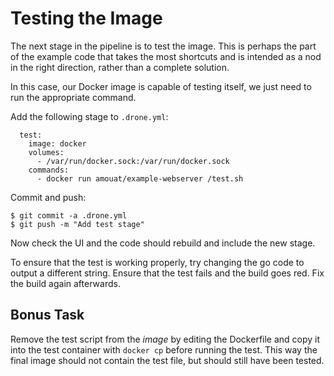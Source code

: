 # Testing the Image

The next stage in the pipeline is to test the image. This is perhaps the part of
the example code that takes the most shortcuts and is intended as a nod in the
right direction, rather than a complete solution.

In this case, our Docker image is capable of testing itself, we just need to run
the appropriate command.

Add the following stage to `.drone.yml`:

```
  test:
    image: docker
    volumes:
      - /var/run/docker.sock:/var/run/docker.sock
    commands:
      - docker run amouat/example-webserver /test.sh
```

Commit and push:

```
$ git commit -a .drone.yml
$ git push -m "Add test stage"
```

Now check the UI and the code should rebuild and include the new stage. 

To ensure that the test is working properly, try changing the go code to output
a different string. Ensure that the test fails and the build goes red. Fix the
build again afterwards.

## Bonus Task

Remove the test script from the _image_ by editing the Dockerfile and copy it
into the test container with `docker cp` before running the test. This way the
final image should not contain the test file, but should still have been tested.

